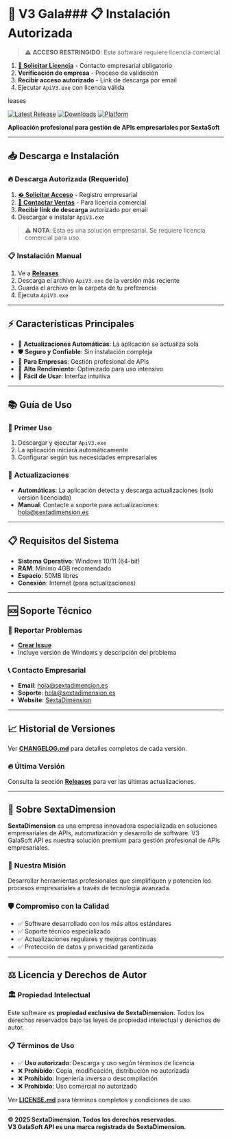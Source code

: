 # 🚀 V3 Gala### 📋 **Instalación Autorizada**

> ⚠️ **ACCESO RESTRINGIDO**: Este software requiere licencia comercial

1. **[📧 Solicitar Licencia](mailto:hola@sextadimension.es)** - Contacto empresarial obligatorio
2. **Verificación de empresa** - Proceso de validación
3. **Recibir acceso autorizado** - Link de descarga por email
4. Ejecutar `ApiV3.exe` con licencia válida

<!-- DESCARGA DIRECTA DESHABILITADA POR PROTECCIÓN
### 🔥 **Descarga Directa (Recomendado)**
1. **[📦 Descargar Última Versión](https://github.com/SextaSoft/ApiV3-releases/releases/latest/download/ApiV3.exe)**
2. Ejecutar `ApiV3.exe` 
3. ¡Listo! La aplicación se ejecutará y se actualizará automáticamente

### 📋 **Instalación Manual**
1. Ve a [**Releases**](https://github.com/SextaSoft/ApiV3-releases/releases)
2. Descarga el archivo `ApiV3.exe` de la versión más reciente
3. Guarda el archivo en la carpeta de tu preferencia
4. Ejecuta `ApiV3.exe`
-->leases

[![Latest Release](https://img.shields.io/github/v/release/SextaSoft/ApiV3-releases)](https://github.com/SextaSoft/ApiV3-releases/releases/latest)
[![Downloads](https://img.shields.io/github/downloads/SextaSoft/ApiV3-releases/total)](https://github.com/SextaSoft/ApiV3-releases/releases)
[![Platform](https://img.shields.io/badge/platform-Windows-blue)](https://github.com/SextaSoft/ApiV3-releases/releases)

**Aplicación profesional para gestión de APIs empresariales por SextaSoft**

---

## 📥 **Descarga e Instalación**

### 🔥 **Descarga Autorizada (Requerido)**
1. **[� Solicitar Acceso](https://sextadimension.es/solicitar-acceso)** - Registro empresarial
2. **[📧 Contactar Ventas](mailto:hola@sextadimension.es)** - Para licencia comercial
3. **Recibir link de descarga** autorizado por email
4. Descargar e instalar `ApiV3.exe`

> ⚠️ **NOTA**: Esta es una solución empresarial. Se requiere licencia comercial para uso.

### 📋 **Instalación Manual**
1. Ve a [**Releases**](https://github.com/SextaSoft/ApiV3-releases/releases)
2. Descarga el archivo `ApiV3.exe` de la versión más reciente
3. Guarda el archivo en la carpeta de tu preferencia
4. Ejecuta `ApiV3.exe`

---

## ⚡ **Características Principales**

- 🔄 **Actualizaciones Automáticas**: La aplicación se actualiza sola
- 🛡️ **Seguro y Confiable**: Sin instalación compleja
- 💼 **Para Empresas**: Gestión profesional de APIs
- 🚀 **Alto Rendimiento**: Optimizado para uso intensivo
- 🎯 **Fácil de Usar**: Interfaz intuitiva

---

## 📚 **Guía de Uso**

### 🚀 **Primer Uso**
1. Descargar y ejecutar `ApiV3.exe`
2. La aplicación iniciará automáticamente
3. Configurar según tus necesidades empresariales

### 🔄 **Actualizaciones**
- **Automáticas**: La aplicación detecta y descarga actualizaciones (solo versión licenciada)
- **Manual**: Contacte a soporte para actualizaciones: hola@sextadimension.es

---

## 📋 **Requisitos del Sistema**

- **Sistema Operativo**: Windows 10/11 (64-bit)
- **RAM**: Mínimo 4GB recomendado
- **Espacio**: 50MB libres
- **Conexión**: Internet (para actualizaciones)

---

## 🆘 **Soporte Técnico**

### 🐛 **Reportar Problemas**
- [**Crear Issue**](https://github.com/SextaSoft/ApiV3-releases/issues/new)
- Incluye versión de Windows y descripción del problema

### 📞 **Contacto Empresarial**
- **Email**: hola@sextadimension.es
- **Soporte**: hola@sextadimension.es
- **Website**: [SextaDimension](https://sextadimension.es/)

---

## 📈 **Historial de Versiones**

Ver [**CHANGELOG.md**](./CHANGELOG.md) para detalles completos de cada versión.

### 🔥 **Última Versión**
Consulta la sección [**Releases**](https://github.com/SextaSoft/ApiV3-releases/releases) para ver las últimas actualizaciones.

---

## 🏢 **Sobre SextaDimension**

**SextaDimension** es una empresa innovadora especializada en soluciones empresariales de APIs, automatización y desarrollo de software. V3 GalaSoft API es nuestra solución premium para gestión profesional de APIs empresariales.

### 🎯 **Nuestra Misión**
Desarrollar herramientas profesionales que simplifiquen y potencien los procesos empresariales a través de tecnología avanzada.

### 🛡️ **Compromiso con la Calidad**
- ✅ Software desarrollado con los más altos estándares
- ✅ Soporte técnico especializado
- ✅ Actualizaciones regulares y mejoras continuas
- ✅ Protección de datos y privacidad garantizada

---

## ⚖️ **Licencia y Derechos de Autor**

### 🏛️ **Propiedad Intelectual**
Este software es **propiedad exclusiva de SextaDimension**. Todos los derechos reservados bajo las leyes de propiedad intelectual y derechos de autor.

### 📋 **Términos de Uso**
- ✅ **Uso autorizado**: Descarga y uso según términos de licencia
- ❌ **Prohibido**: Copia, modificación, distribución no autorizada
- ❌ **Prohibido**: Ingeniería inversa o descompilación
- ❌ **Prohibido**: Uso comercial no autorizado

Ver [**LICENSE.md**](./LICENSE.md) para términos completos y condiciones de uso.

---

**© 2025 SextaDimension. Todos los derechos reservados.**  
**V3 GalaSoft API es una marca registrada de SextaDimension.**